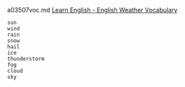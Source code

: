 a03507voc.md 
[Learn English - English Weather Vocabulary](https://www.youtube.com/watch?v=OsAj4s-x3yg)  


```
sun
wind
rain
snow
hail
ice
thunderstorm
fog
cloud
sky
```
